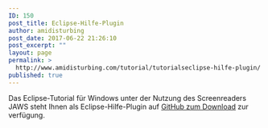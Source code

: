 ```yaml
---
ID: 150
post_title: Eclipse-Hilfe-Plugin
author: amidisturbing
post_date: 2017-06-22 21:26:10
post_excerpt: ""
layout: page
permalink: >
  http://www.amidisturbing.com/tutorial/tutorialseclipse-hilfe-plugin/
published: true
---
```

Das Eclipse-Tutorial für Windows unter der Nutzung des Screenreaders JAWS steht Ihnen als Eclipse-Hilfe-Plugin auf <a href="https://github.com/amidisturbing/eclipse_accessibility/blob/master/eclipse_plugin/solution/com.amidisturbing.accessibilityhelp_1.0.0.201704172055.jar" target="_blank" rel="noopener">GitHub zum Download</a> zur verfügung.